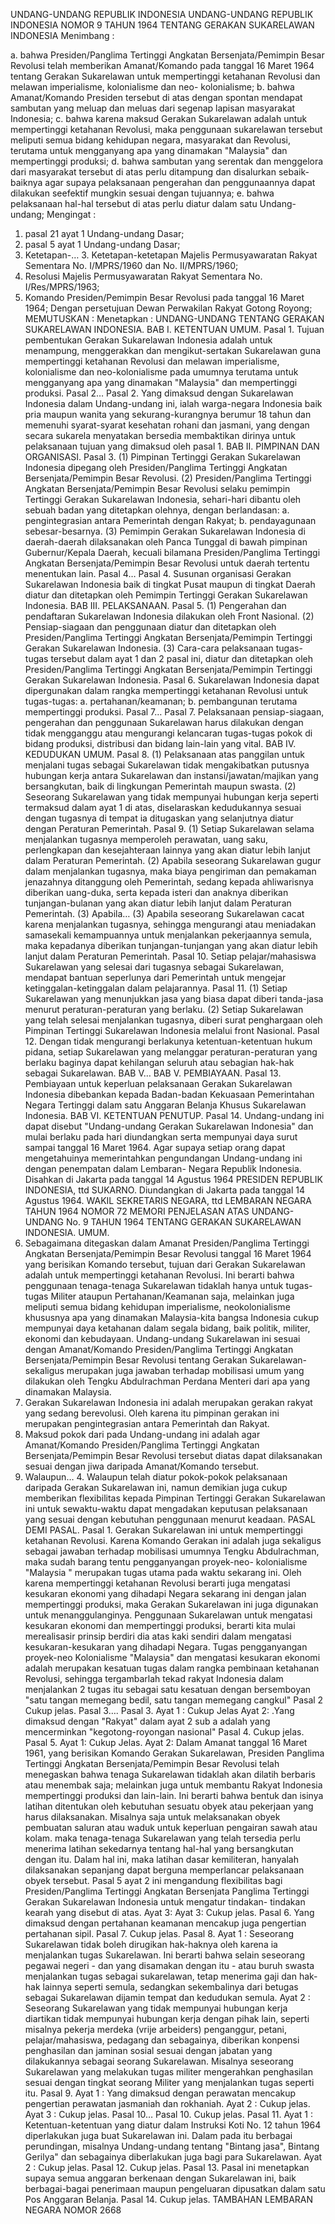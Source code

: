  UNDANG-UNDANG REPUBLIK INDONESIA UNDANG-UNDANG REPUBLIK INDONESIA NOMOR 9 TAHUN 1964 TENTANG GERAKAN SUKARELAWAN INDONESIA
Menimbang :

a. bahwa Presiden/Panglima Tertinggi Angkatan Bersenjata/Pemimpin Besar Revolusi telah memberikan Amanat/Komando pada tanggal 16 Maret 1964 tentang Gerakan Sukarelawan untuk mempertinggi ketahanan Revolusi dan melawan imperialisme, kolonialisme dan neo- kolonialisme;
b. bahwa Amanat/Komando Presiden tersebut di atas dengan spontan mendapat sambutan yang meluap dan meluas dari segenap lapisan masyarakat Indonesia;
c. bahwa karena maksud Gerakan Sukarelawan adalah untuk mempertinggi ketahanan Revolusi, maka penggunaan sukarelawan tersebut meliputi semua bidang kehidupan negara, masyarakat dan Revolusi, terutama untuk mengganyang apa yang dinamakan "Malaysia" dan mempertinggi produksi;
d. bahwa sambutan yang serentak dan menggelora dari masyarakat tersebut di atas perlu ditampung dan disalurkan sebaik-baiknya agar supaya pelaksanaan pengerahan dan penggunaannya dapat dilakukan seefektif mungkin sesuai dengan tujuannya;
e. bahwa pelaksanaan hal-hal tersebut di atas perlu diatur dalam satu Undang-undang;
Mengingat :

1. pasal 21 ayat 1 Undang-undang Dasar;
2. pasal 5 ayat 1 Undang-undang Dasar;
3. Ketetapan-… 3. Ketetapan-ketetapan Majelis Permusyawaratan Rakyat Sementara No. I/MPRS/1960 dan No. II/MPRS/1960;
4. Resolusi Majelis Permusyawaratan Rakyat Sementara No. I/Res/MPRS/1963;
5. Komando Presiden/Pemimpin Besar Revolusi pada tanggal 16 Maret 1964; Dengan persetujuan Dewan Perwakilan Rakyat Gotong Royong;
MEMUTUSKAN :
 Menetapkan : UNDANG-UNDANG TENTANG GERAKAN SUKARELAWAN INDONESIA. BAB I. KETENTUAN UMUM. Pasal 1. Tujuan pembentukan Gerakan Sukarelawan Indonesia adalah untuk menampung, menggerakkan dan mengikut-sertakan Sukarelawan guna mempertinggi ketahanan Revolusi dan melawan imperialisme, kolonialisme dan neo-kolonialisme pada umumnya terutama untuk mengganyang apa yang dinamakan "Malaysia" dan mempertinggi produksi. Pasal 2… Pasal 2. Yang dimaksud dengan Sukarelawan Indonesia dalam Undang-undang ini, ialah warga-negara Indonesia baik pria maupun wanita yang sekurang-kurangnya berumur 18 tahun dan memenuhi syarat-syarat kesehatan rohani dan jasmani, yang dengan secara sukarela menyatakan bersedia membaktikan dirinya untuk pelaksanaan tujuan yang dimaksud oleh pasal 1. BAB II. PIMPINAN DAN ORGANISASI. Pasal 3.
(1) Pimpinan Tertinggi Gerakan Sukarelawan Indonesia dipegang oleh Presiden/Panglima Tertinggi Angkatan Bersenjata/Pemimpin Besar Revolusi.
(2) Presiden/Panglima Tertinggi Angkatan Bersenjata/Pemimpin Besar Revolusi selaku pemimpin Tertinggi Gerakan Sukarelawan Indonesia, sehari-hari dibantu oleh sebuah badan yang ditetapkan olehnya, dengan berlandasan:
a. pengintegrasian antara Pemerintah dengan Rakyat;
b. pendayagunaan sebesar-besarnya.
(3) Pemimpin Gerakan Sukarelawan Indonesia di daerah-daerah dilaksanakan oleh Panca Tunggal di bawah pimpinan Gubernur/Kepala Daerah, kecuali bilamana Presiden/Panglima Tertinggi Angkatan Bersenjata/Pemimpin Besar Revolusi untuk daerah tertentu menentukan lain. Pasal 4… Pasal 4. Susunan organisasi Gerakan Sukarelawan Indonesia baik di tingkat Pusat maupun di tingkat Daerah diatur dan ditetapkan oleh Pemimpin Tertinggi Gerakan Sukarelawan Indonesia. BAB III. PELAKSANAAN. Pasal 5.
(1) Pengerahan dan pendaftaran Sukarelawan Indonesia dilakukan oleh Front Nasional.
(2) Pensiap-siagaan dan penggunaan diatur dan ditetapkan oleh Presiden/Panglima Tertinggi Angkatan Bersenjata/Pemimpin Tertinggi Gerakan Sukarelawan Indonesia.
(3) Cara-cara pelaksanaan tugas-tugas tersebut dalam ayat 1 dan 2 pasal ini, diatur dan ditetapkan oleh Presiden/Panglima Tertinggi Angkatan Bersenjata/Pemimpin Tertinggi Gerakan Sukarelawan Indonesia. Pasal 6. Sukarelawan Indonesia dapat dipergunakan dalam rangka mempertinggi ketahanan Revolusi untuk tugas-tugas:
a. pertahanan/keamanan;
b. pembangunan terutama mempertinggi produksi. Pasal 7… Pasal 7. Pelaksanaan pensiap-siagaan, pengerahan dan penggunaan Sukarelawan harus dilakukan dengan tidak mengganggu atau mengurangi kelancaran tugas-tugas pokok di bidang produksi, distribusi dan bidang lain-lain yang vital. BAB IV. KEDUDUKAN UMUM. Pasal 8.
(1) Pelaksanaan atas panggilan untuk menjalani tugas sebagai Sukarelawan tidak mengakibatkan putusnya hubungan kerja antara Sukarelawan dan instansi/jawatan/majikan yang bersangkutan, baik di lingkungan Pemerintah maupun swasta.
(2) Seseorang Sukarelawan yang tidak mempunyai hubungan kerja seperti termaksud dalam ayat 1 di atas, diselaraskan kedudukannya sesuai dengan tugasnya di tempat ia ditugaskan yang selanjutnya diatur dengan Peraturan Pemerintah. Pasal 9.
(1) Setiap Sukarelawan selama menjalankan tugasnya memperoleh perawatan, uang saku, perlengkapan dan kesejahteraan lainnya yang akan diatur lebih lanjut dalam Peraturan Pemerintah.
(2) Apabila seseorang Sukarelawan gugur dalam menjalankan tugasnya, maka biaya pengiriman dan pemakaman jenazahnya ditanggung oleh Pemerintah, sedang kepada ahliwarisnya diberikan uang-duka, serta kepada isteri dan anaknya diberikan tunjangan-bulanan yang akan diatur lebih lanjut dalam Peraturan Pemerintah.
(3) Apabila… (3) Apabila seseorang Sukarelawan cacat karena menjalankan tugasnya, sehingga mengurangi atau meniadakan samasekali kemampuannya untuk menjalankan pekerjaannya semula, maka kepadanya diberikan tunjangan-tunjangan yang akan diatur lebih lanjut dalam Peraturan Pemerintah. Pasal 10. Setiap pelajar/mahasiswa Sukarelawan yang selesai dari tugasnya sebagai Sukarelawan, mendapat bantuan seperlunya dari Pemerintah untuk mengejar ketinggalan-ketinggalan dalam pelajarannya. Pasal 11.
(1) Setiap Sukarelawan yang menunjukkan jasa yang biasa dapat diberi tanda-jasa menurut peraturan-peraturan yang berlaku.
(2) Setiap Sukarelawan yang telah selesai menjalankan tugasnya, diberi surat penghargaan oleh Pimpinan Tertinggi Sukarelawan Indonesia melalui front Nasional. Pasal 12. Dengan tidak mengurangi berlakunya ketentuan-ketentuan hukum pidana, setiap Sukarelawan yang melanggar peraturan-peraturan yang berlaku baginya dapat kehilangan seluruh atau sebagian hak-hak sebagai Sukarelawan. BAB V… BAB V. PEMBIAYAAN. Pasal 13. Pembiayaan untuk keperluan pelaksanaan Gerakan Sukarelawan Indonesia dibebankan kepada Badan-badan Kekuasaan Pemerintahan Negara Tertinggi dalam satu Anggaran Belanja Khusus Sukarelawan Indonesia. BAB VI. KETENTUAN PENUTUP. Pasal 14. Undang-undang ini dapat disebut "Undang-undang Gerakan Sukarelawan Indonesia" dan mulai berlaku pada hari diundangkan serta mempunyai daya surut sampai tanggal 16 Maret 1964. Agar supaya setiap orang dapat mengetahuinya memerintahkan pengundangan Undang-undang ini dengan penempatan dalam Lembaran- Negara Republik Indonesia. Disahkan di Jakarta pada tanggal 14 Agustus 1964 PRESIDEN REPUBLIK INDONESIA, ttd SUKARNO. Diundangkan di Jakarta pada tanggal 14 Agustus 1964. WAKIL SEKRETARIS NEGARA, ttd LEMBARAN NEGARA TAHUN 1964 NOMOR 72 MEMORI PENJELASAN ATAS UNDANG-UNDANG No. 9 TAHUN 1964 TENTANG GERAKAN SUKARELAWAN INDONESIA. UMUM.
1. Sebagaimana ditegaskan dalam Amanat Presiden/Panglima Tertinggi Angkatan Bersenjata/Pemimpin Besar Revolusi tanggal 16 Maret 1964 yang berisikan Komando tersebut, tujuan dari Gerakan Sukarelawan adalah untuk mempertinggi ketahanan Revolusi. Ini berarti bahwa penggunaan tenaga-tenaga Sukarelawan tidaklah hanya untuk tugas-tugas Militer ataupun Pertahanan/Keamanan saja, melainkan juga meliputi semua bidang kehidupan imperialisme, neokolonialisme khususnya apa yang dinamakan Malaysia-kita bangsa Indonesia cukup mempunyai daya ketahanan dalam segala bidang, baik politik, militer, ekonomi dan kebudayaan. Undang-undang Sukarelawan ini sesuai dengan Amanat/Komando Presiden/Panglima Tertinggi Angkatan Bersenjata/Pemimpin Besar Revolusi tentang Gerakan Sukarelawan-sekaligus merupakan juga jawaban terhadap mobilisasi umum yang dilakukan oleh Tengku Abdulrachman Perdana Menteri dari apa yang dinamakan Malaysia.
2. Gerakan Sukarelawan Indonesia ini adalah merupakan gerakan rakyat yang sedang berevolusi. Oleh karena itu pimpinan gerakan ini merupakan pengintegrasian antara Pemerintah dan Rakyat.
3. Maksud pokok dari pada Undang-undang ini adalah agar Amanat/Komando Presiden/Panglima Tertinggi Angkatan Bersenjata/Pemimpin Besar Revolusi tersebut diatas dapat dilaksanakan sesuai dengan jiwa daripada Amanat/Komando tersebut.
4. Walaupun… 4. Walaupun telah diatur pokok-pokok pelaksanaan daripada Gerakan Sukarelawan ini, namun demikian juga cukup memberikan flexibilitas kepada Pimpinan Tertinggi Gerakan Sukarelawan ini untuk sewaktu-waktu dapat mengadakan keputusan pelaksanaan yang sesuai dengan kebutuhan penggunaan menurut keadaan. PASAL DEMI PASAL. Pasal 1. Gerakan Sukarelawan ini untuk mempertinggi ketahanan Revolusi. Karena Komando Gerakan ini adalah juga sekaligus sebagai jawaban terhadap mobilisasi umumnya Tengku Abdulrachman, maka sudah barang tentu pengganyangan proyek-neo- kolonialisme "Malaysia " merupakan tugas utama pada waktu sekarang ini. Oleh karena mempertinggi ketahanan Revolusi berarti juga mengatasi kesukaran ekonomi yang dihadapi Negara sekarang ini dengan jalan mempertinggi produksi, maka Gerakan Sukarelawan ini juga digunakan untuk menanggulanginya. Penggunaan Sukarelawan untuk mengatasi kesukaran ekonomi dan mempertinggi produksi, berarti kita mulai merealisasir prinsip berdiri dia atas kaki sendiri dalam mengatasi kesukaran-kesukaran yang dihadapi Negara. Tugas pengganyangan proyek-neo Kolonialisme "Malaysia" dan mengatasi kesukaran ekonomi adalah merupakan kesatuan tugas dalam rangka pembinaan ketahanan Revolusi, sehingga tergambarlah tekad rakyat Indonesia dalam menjalankan 2 tugas itu sebagai satu kesatuan dengan bersemboyan "satu tangan memegang bedil, satu tangan memegang cangkul"
Pasal 2
Cukup jelas. Pasal 3…. Pasal 3. Ayat 1 : Cukup Jelas Ayat 2:
.Yang dimaksud dengan "Rakyat" dalam ayat 2 sub a adalah yang mencerminkan "kegotong-royongan nasional" Pasal 4. Cukup jelas. Pasal 5. Ayat 1: Cukup Jelas. Ayat 2: Dalam Amanat tanggal 16 Maret 1961, yang berisikan Komando Gerakan Sukarelawan, Presiden Panglima Tertinggi Angkatan Bersenjata/Pemimpin Besar Revolusi telah menegaskan bahwa tenaga Sukarelawan tidaklah akan dilatih berbaris atau menembak saja; melainkan juga untuk membantu Rakyat Indonesia mempertinggi produksi dan lain-lain. Ini berarti bahwa bentuk dan isinya latihan ditentukan oleh kebutuhan sesuatu obyek atau pekerjaan yang harus dilaksanakan. Misalnya saja untuk melaksanakan obyek pembuatan saluran atau waduk untuk keperluan pengairan sawah atau kolam. maka tenaga-tenaga Sukarelawan yang telah tersedia perlu menerima latihan sekedarnya tentang hal-hal yang bersangkutan dengan itu. Dalam hal ini, maka latihan dasar kemiliteran, hanyalah dilaksanakan sepanjang dapat berguna memperlancar pelaksanaan obyek tersebut. Pasal 5 ayat 2 ini mengandung flexibilitas bagi Presiden/Panglima Tertinggi Angkatan Bersenjata Panglima Tertinggi Gerakan Sukarelawan Indonesia untuk mengatur tindakan- tindakan kearah yang disebut di atas. Ayat 3: Ayat 3: Cukup jelas. Pasal 6. Yang dimaksud dengan pertahanan keamanan mencakup juga pengertian pertahanan sipil. Pasal 7. Cukup jelas. Pasal 8. Ayat 1 : Seseorang Sukarelawan tidak boleh dirugikan hak-haknya oleh karena ia menjalankan tugas Sukarelawan. Ini berarti bahwa selain seseorang pegawai negeri - dan yang disamakan dengan itu - atau buruh swasta menjalankan tugas sebagai sukarelawan, tetap menerima gaji dan hak-hak lainnya seperti semula, sedangkan sekembalinya dari betugas sebagai Sukarelawan dijamin tempat dan kedudukan semula. Ayat 2 : Seseorang Sukarelawan yang tidak mempunyai hubungan kerja diartikan tidak mempunyai hubungan kerja dengan pihak lain, seperti misalnya pekerja merdeka (vrije arbeiders) penganggur, petani, pelajar/mahasiswa, pedagang dan sebagainya, diberikan konpensi penghasilan dan jaminan sosial sesuai dengan jabatan yang dilakukannya sebagai seorang Sukarelawan. Misalnya seseorang Sukarelawan yang melakukan tugas militer mengerahkan penghasilan sesuai dengan tingkat seorang Militer yang menjalankan tugas seperti itu. Pasal 9. Ayat 1 : Yang dimaksud dengan perawatan mencakup pengertian perawatan jasmaniah dan rokhaniah. Ayat 2 : Cukup jelas. Ayat 3 : Cukup jelas. Pasal 10… Pasal 10. Cukup jelas. Pasal 11. Ayat 1 : Ketentuan-ketentuan yang diatur dalam Instruksi Koti No. 12 tahun 1964 diperlakukan juga buat Sukarelawan ini. Dalam pada itu berbagai perundingan, misalnya Undang-undang tentang "Bintang jasa", Bintang Gerilya" dan sebagainya diberlakukan juga bagi para Sukarelawan. Ayat 2 : Cukup jelas. Pasal 12. Cukup jelas. Pasal 13. Pasal ini menetapkan supaya semua anggaran berkenaan dengan Sukarelawan ini, baik berbagai-bagai penerimaan maupun pengeluaran dipusatkan dalam satu Pos Anggaran Belanja. Pasal 14. Cukup jelas. TAMBAHAN LEMBARAN NEGARA NOMOR 2668